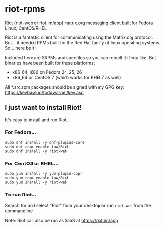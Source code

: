 # riot-rpms
Riot (riot-web or riot.im/app) matrix.org messaging client built for Fedora Linux, CentOS/RHEL

Riot is a fantastic client for communicating using the Matrix.org protocol. But... it needed RPMs built for the Red Hat family of linux operating systems. So... here be it!

Included here are SRPMs and specfiles so you can rebuilt it if you like. But binaries have been built for these platforms:

* x86_64, i686 on Fedora 24, 25, 26
* x86_64 on CentOS 7 (which works for RHEL7 as well)

All *.src.rpm packages should be signed with my GPG key: <https://keybase.io/toddwarner/key.asc>

## I just want to install Riot!

It's easy to install and run Riot...

### For Fedora...
```
sudo dnf install -y dnf-plugins-core
sudo dnf copr enable taw/Riot
sudo dnf install -y riot-web
```

### For CentOS or RHEL...
```
sudo yum install -y yum-plugin-copr
sudo yum copr enable taw/Riot
sudo yum install -y riot-web
```

### To run Riot...

Search for and select "Riot" from your desktop or run `riot-web` from the commandline.

Note: Riot can also be run as SaaS at <https://riot.im/app>
